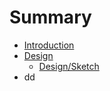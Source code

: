 # Summary

* [Introduction](README.md)
* [Design](Design/README.md)
   * [Design/Sketch](Design/sketch.md)
* dd

